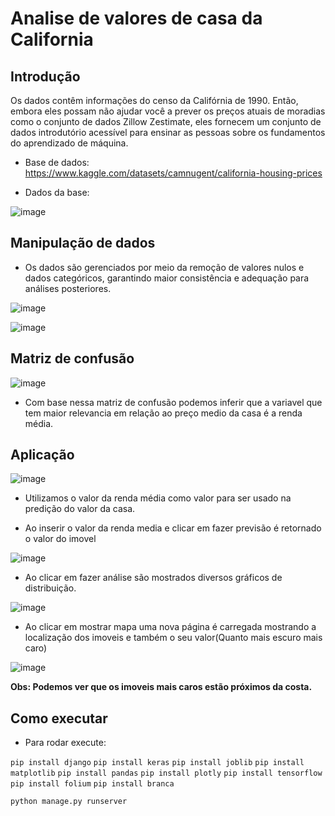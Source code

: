 # Analise de valores de casa da California

## Introdução

Os dados contêm informações do censo da Califórnia de 1990. Então, embora eles possam não ajudar você a prever os preços atuais de moradias como o conjunto de dados Zillow Zestimate, eles fornecem um conjunto de dados introdutório acessível para ensinar as pessoas sobre os fundamentos do aprendizado de máquina.


- Base de dados: https://www.kaggle.com/datasets/camnugent/california-housing-prices

- Dados da base:

![image](https://github.com/user-attachments/assets/89cc27d4-fcb4-42a8-b35e-da5ecabfb642)

## Manipulação de dados

- Os dados são gerenciados por meio da remoção de valores nulos e dados categóricos, garantindo maior consistência e adequação para análises posteriores.

![image](https://github.com/user-attachments/assets/212aa415-f484-414f-b46a-13b65bbd5f66)

![image](https://github.com/user-attachments/assets/0c962f81-71f4-4204-a1fe-c8e85e070413)

## Matriz de confusão

![image](https://github.com/user-attachments/assets/b4b3fb52-bdec-40d5-a67d-d57316b74c40)

- Com base nessa matriz de confusão podemos inferir que a variavel que tem maior relevancia em relação ao preço medio da casa é a renda média.

## Aplicação

![image](https://github.com/user-attachments/assets/7606b147-e320-4145-b592-e18021350b17)

- Utilizamos o valor da renda média como valor para ser usado na predição do valor da casa.

- Ao inserir o valor da renda media e clicar em fazer previsão é retornado o valor do imovel

![image](https://github.com/user-attachments/assets/a55eaa25-4af4-4a64-a192-29c57012b743)

- Ao clicar em fazer análise são mostrados diversos gráficos de distribuição.

![image](https://github.com/user-attachments/assets/40aa6254-af05-4597-94dd-4df5f00fc884)

- Ao clicar em mostrar mapa uma nova página é carregada mostrando a localização dos imoveis e também o seu valor(Quanto mais escuro mais caro)

![image](https://github.com/user-attachments/assets/fff74ea6-92a1-4755-80d2-93e44725e4b8)

**Obs: Podemos ver que os imoveis mais caros estão próximos da costa.**

## Como executar

- Para rodar execute:

`pip install django`
`pip install keras`
`pip install joblib`
`pip install matplotlib`
`pip install pandas`
`pip install plotly`
`pip install tensorflow`
`pip install folium`
`pip install branca`



`python manage.py runserver`
